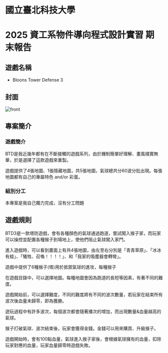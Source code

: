 # 國立臺北科技大學
# 2025 資工系物件導向程式設計實習 期末報告

## 遊戲名稱
- Bloons Tower Defense 3

## 封面
![front](https://cdn.discordapp.com/attachments/466744266442670091/1382967335039799296/Opp1bMS.png?ex=684d1432&is=684bc2b2&hm=e1281b94b3d86d5e47e9043099edd01d4c4c666a4f2d0977353915bf46ecdeb6&)

## 專案簡介

### 遊戲簡介

BTD是我近幾年都有在不斷接觸的遊戲系列，由於機制簡單好理解、畫風樸實無華，於是選擇了這款遊戲來重製。

遊戲提供了4張地圖、1張隱藏地圖，共5張地圖，氣球總共分60波分批出現。每張地圖都有自己的專屬特色 and/or 彩蛋。

### 組別分工

本專案是我自己獨力完成，沒有分工問題

## 遊戲規則
BTD3是一款塔防遊戲，會有各種顏色的氣球通過跑道，嘗試闖入猴子家，而玩家可以操控並配置各種猴子到場地上，使他們阻止氣球闖入家門。

進入遊戲時，可以看到畫面上有共4張地圖，由左至右分別是「青青草原」、「冰冰有蛙」、「犧牲、召喚！！！！」、和「我家的吸塵器會轉彎」。

遊戲中提供了6種猴子(塔)用於抵禦氣球的進攻，每種猴子



在遊戲目錄中，可以選擇地圖。每種地圖會因為跑道的長短等因素，有著不同的難度。

遊戲開始前，可以選擇難度，不同的難度將有不同的波次數量，若玩家在結束所有波次後血量未歸零，即為獲勝。

遊玩過程中有許多波次，每個波次都會隨著播次的增加，而出現數量&血量越高的氣球。

猴子打破氣球、波次結束後，玩家會獲得金錢。金錢可以用來購買、升級猴子。

遊戲開始時，會有100點血量，氣球進入猴子家後，會根據氣球擁有的血量，扣除玩家對應的血量，玩家血量歸零時遊戲失敗。

